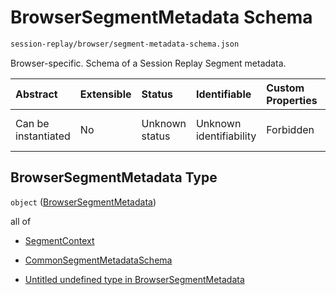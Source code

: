 # BrowserSegmentMetadata Schema

```txt
session-replay/browser/segment-metadata-schema.json
```

Browser-specific. Schema of a Session Replay Segment metadata.

| Abstract            | Extensible | Status         | Identifiable            | Custom Properties | Additional Properties | Access Restrictions | Defined In                                                                                                        |
| :------------------ | :--------- | :------------- | :---------------------- | :---------------- | :-------------------- | :------------------ | :---------------------------------------------------------------------------------------------------------------- |
| Can be instantiated | No         | Unknown status | Unknown identifiability | Forbidden         | Allowed               | none                | [segment-metadata-schema.json](../out/session-replay/browser/segment-metadata-schema.json "open original schema") |

## BrowserSegmentMetadata Type

`object` ([BrowserSegmentMetadata](segment-metadata-schema.md))

all of

* [SegmentContext](segment-context-schema.md "check type definition")

* [CommonSegmentMetadataSchema](_common-segment-metadata-schema.md "check type definition")

* [Untitled undefined type in BrowserSegmentMetadata](segment-metadata-schema-allof-2.md "check type definition")
